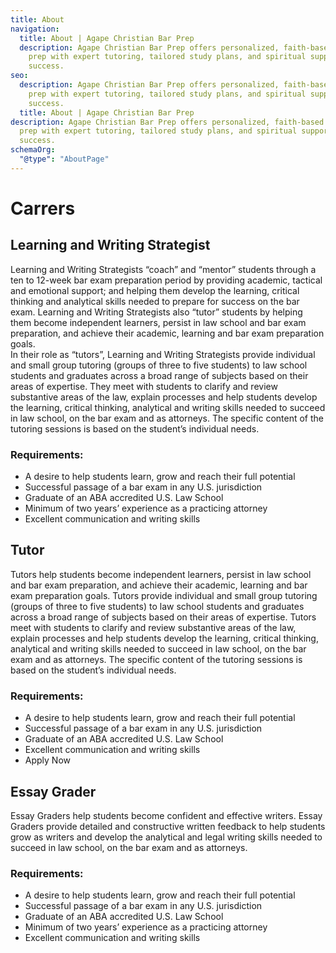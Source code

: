 ```yaml
---
title: About
navigation:
  title: About | Agape Christian Bar Prep
  description: Agape Christian Bar Prep offers personalized, faith-based bar exam
    prep with expert tutoring, tailored study plans, and spiritual support for
    success.
seo:
  description: Agape Christian Bar Prep offers personalized, faith-based bar exam
    prep with expert tutoring, tailored study plans, and spiritual support for
    success.
  title: About | Agape Christian Bar Prep
description: Agape Christian Bar Prep offers personalized, faith-based bar exam
  prep with expert tutoring, tailored study plans, and spiritual support for
  success.
schemaOrg:
  "@type": "AboutPage"
---
```


# Carrers

## Learning and Writing Strategist
Learning and Writing Strategists “coach” and “mentor” students through a ten to 12-week bar exam preparation period by providing academic, tactical and emotional support; and helping them develop the learning, critical thinking and analytical skills needed to prepare for success on the bar exam.
Learning and Writing Strategists also “tutor” students by helping them become independent learners, persist in law school and bar exam preparation, and achieve their academic, learning and bar exam preparation goals.  
In their role as “tutors”, Learning and Writing Strategists provide individual and small group tutoring (groups of three to five students) to law school students and graduates across a broad range of subjects based on their areas of expertise.  They meet with students to clarify and review substantive areas of the law, explain processes and help students develop the learning, critical thinking, analytical and writing skills needed to succeed in law school, on the bar exam and as attorneys.  The specific content of the tutoring sessions is based on the student’s individual needs.  

### Requirements:
- A desire to help students learn, grow and reach their full potential
- Successful passage of a bar exam in any U.S. jurisdiction
- Graduate of an ABA accredited U.S. Law School
- Minimum of two years’ experience as a practicing attorney
- Excellent communication and writing skills

## Tutor
Tutors help students become independent learners, persist in law school and bar exam preparation, and achieve their academic, learning and bar exam preparation goals.  Tutors provide individual and small group tutoring (groups of three to five students) to law school students and graduates across a broad range of subjects based on their areas of expertise.  Tutors meet with students to clarify and review substantive areas of the law, explain processes and help students develop the learning, critical thinking, analytical and writing skills needed to succeed in law school, on the bar exam and as attorneys.  The specific content of the tutoring sessions is based on the student’s individual needs.

### Requirements:
- A desire to help students learn, grow and reach their full potential
- Successful passage of a bar exam in any U.S. jurisdiction
- Graduate of an ABA accredited U.S. Law School
- Excellent communication and writing skills
- Apply Now


## Essay Grader
Essay Graders help students become confident and effective writers.  Essay Graders provide detailed and constructive written feedback to help students grow as writers and develop the analytical and legal writing skills needed to succeed in law school, on the bar exam and as attorneys.

### Requirements:
- A desire to help students learn, grow and reach their full potential
- Successful passage of a bar exam in any U.S. jurisdiction
- Graduate of an ABA accredited U.S. Law School
- Minimum of two years’ experience as a practicing attorney
- Excellent communication and writing skills
